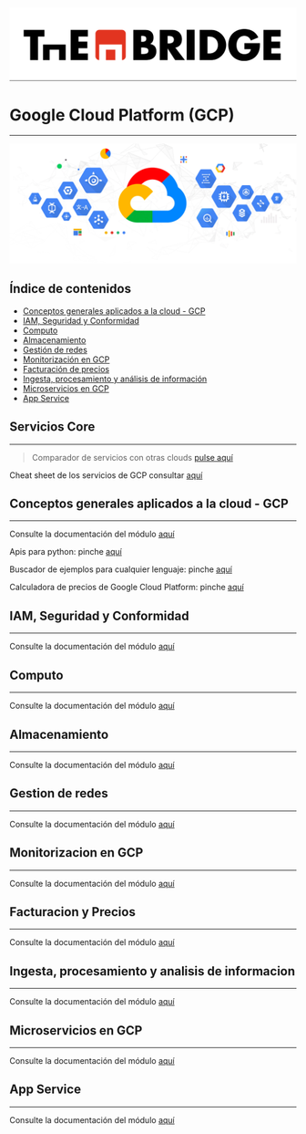 ![](../../img/TheBridge_logo.png)

# Google Cloud Platform (GCP)

---

![img.png](img/GCP_Logo)


## Índice de contenidos

- [Conceptos generales aplicados a la cloud - GCP](#conceptos-generales-aplicados-a-la-cloud---gcp)
- [IAM, Seguridad y Conformidad](#iam-seguridad-y-conformidad)
- [Computo](#computo)
- [Almacenamiento](#almacenamiento)
- [Gestión de redes](#gestion-de-redes)
- [Monitorización en GCP](#monitorizacion-en-gcp)
- [Facturación de precios](#facturacion-y-precios)
- [Ingesta, procesamiento y análisis de información](#ingesta-procesamiento-y-analisis-de-informacion)
- [Microservicios en GCP](#microservicios-en-gcp)
- [App Service](#app-service)


## Servicios Core

---

> Comparador de servicios con otras clouds [pulse aquí](https://comparecloud.in/)

Cheat sheet de los servicios de GCP consultar [aquí](https://googlecloudcheatsheet.withgoogle.com/) 


## Conceptos generales aplicados a la cloud - GCP

---

Consulte la documentación del módulo [aquí](https://docs.google.com/presentation/d/1mUsIfDzAhjbWzUyaGxHN8oyp66TvSgZi3WxjdXHxXsc/edit?usp=share_link)

Apis para python: pinche [aquí](https://github.com/orgs/googleapis/repositories?language=&q=python&sort=&type=all)

Buscador de ejemplos para cualquier lenguaje: pinche [aquí](https://cloud.google.com/docs/samples?l=python)

Calculadora de precios de Google Cloud Platform: pinche [aquí](https://cloud.google.com/products/calculator?hl=es)


## IAM, Seguridad y Conformidad

---

Consulte la documentación del módulo [aquí](https://docs.google.com/presentation/d/1CU-HmpdTDJ-xUq6qRtucmH_0h_GXCtYO-po9BVSAkFA/edit?usp=share_link)


## Computo

---

Consulte la documentación del módulo [aquí](https://docs.google.com/presentation/d/1_b8khJA22_fUSvvbuecqGKGGC-Y9_I9kv9kOy0Epz4g/edit?usp=share_link)

## Almacenamiento 

---

Consulte la documentación del módulo [aquí](https://docs.google.com/presentation/d/1EkCaBB2igRNHPt2MHFnf0hpymNDR0oFtuivKxbAjrqI/edit?usp=share_link)

## Gestion de redes

---

Consulte la documentación del módulo [aquí](https://docs.google.com/presentation/d/1B567H6ZYeCgk0GDqnaR4V_UhnNhZ5XvMm9siCTEUp5I/edit?usp=share_link)


## Monitorizacion en GCP

---

Consulte la documentación del módulo [aquí](https://docs.google.com/presentation/d/1Zo-FCQTVUUIUkAVu5fgDwp4zpGLaxI79AYo0xqk1OHE/edit?usp=share_link)


## Facturacion y Precios

---

Consulte la documentación del módulo [aquí](https://docs.google.com/presentation/d/111M0fLZzrxzzav2-lJE_KF66RNc67j-QkIhBz6LRvys/edit?usp=share_link)


## Ingesta, procesamiento y analisis de informacion

---

Consulte la documentación del módulo [aquí](https://docs.google.com/presentation/d/1GI1MPQi6sLuBSrUWQpsa6pC_e6xLnfL2jiWvP0tSTWk/edit?usp=share_link)


## Microservicios en GCP

---

Consulte la documentación del módulo [aquí](https://docs.google.com/presentation/d/1J9PpVjVUsupeat5K6xrBuTucaTJbYEvbyWeNayLSBAg/edit?usp=share_link)

## App Service

---

Consulte la documentación del módulo [aquí](https://docs.google.com/presentation/d/1md2ZfuQrlGepwNcUSWSff8mczK--AczKDypctVz2ZnM/edit?usp=share_link)
